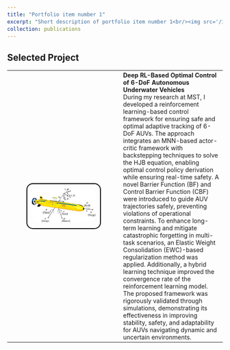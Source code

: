 ```yaml
---
title: "Portfolio item number 1"
excerpt: "Short description of portfolio item number 1<br/><img src='/images/500x300.png'>"
collection: publications
---
```


## Selected Project

<table style="border-collapse: collapse; border: none;">
<tr style="border: none;">
<td width="250" style="border: none; text-align: center;">
    <div style="border: 2px solid black; border-radius: 15px; padding: 10px; display: inline-block;">
        <img src="/images/AUV.png" width="150" style="border-radius: 15px;">
    </div>
</td>
<td style="border: none;">
    <strong>Deep RL-Based Optimal Control of 6-DoF Autonomous Underwater Vehicles</strong>  
    <br>
    During my research at MST, I developed a reinforcement learning-based control framework for ensuring safe and optimal adaptive tracking of 6-DoF AUVs. The approach integrates an MNN-based actor-critic framework with backstepping techniques to solve the HJB equation, enabling optimal control policy derivation while ensuring real-time safety.
    A novel Barrier Function (BF) and Control Barrier Function (CBF) were introduced to guide AUV trajectories safely, preventing violations of operational constraints. To enhance long-term learning and mitigate catastrophic forgetting in multi-task scenarios, an Elastic Weight Consolidation (EWC)-based regularization method was applied. Additionally, a hybrid learning technique improved the convergence rate of the reinforcement learning model.
    The proposed framework was rigorously validated through simulations, demonstrating its effectiveness in improving stability, safety, and adaptability for AUVs navigating dynamic and uncertain environments.
</td>
</tr>
</table>
